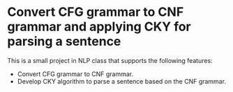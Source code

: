 # Convert CFG grammar to CNF grammar and applying CKY for parsing a sentence
This is a small project in NLP class that supports the following features:
- Convert CFG grammar to CNF grammar.
- Develop CKY algorithm to parse a sentence based on the CNF grammar.